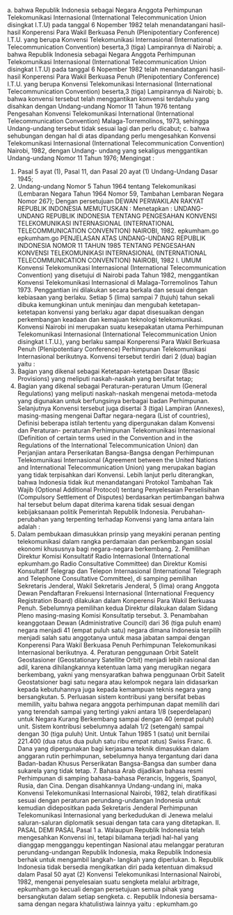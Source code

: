  a. bahwa Republik Indonesia sebagai Negara Anggota Perhimpunan Telekomunikasi Internasional (International Telecommunication Union disingkat I.T.U) pada tanggal 6 Nopember 1982 telah menandatangani hasil-hasil Konperensi Para Wakil Berkuasa Penuh (Plenipotentiary Conference) I.T.U. yang berupa Konvensi Telekomunikasi Internasional (International Telecommunication Convention) beserta,3 (tiga) Lampirannya di Nairobi; a. bahwa Republik Indonesia sebagai Negara Anggota Perhimpunan Telekomunikasi Internasional (International Telecommunication Union disingkat I.T.U) pada tanggal 6 Nopember 1982 telah menandatangani hasil-hasil Konperensi Para Wakil Berkuasa Penuh (Plenipotentiary Conference) I.T.U. yang berupa Konvensi Telekomunikasi Internasional (International Telecommunication Convention) beserta,3 (tiga) Lampirannya di Nairobi;
b. bahwa konvensi tersebut telah menggantikan konvensi terdahulu yang disahkan dengan Undang-undang Nomor 11 Tahun 1976 tentang Pengesahan Konvensi Telekomunikasi International (International Telecommunication Convention) Malaga-Torremolinos, 1973, sehingga Undang-undang tersebut tidak sesuai lagi dan perlu dicabut;
c. bahwa sehubungan dengan hal di atas dipandang perlu mengesahkan Konvensi Telekomunikasi Internasional (International Telecommunication Convention) Nairobi, 1982, dengan Undang- undang yang sekaligus menggantikan Undang-undang Nomor 11 Tahun 1976;
Mengingat :

1. Pasal 5 ayat (1), Pasal 11, dan Pasal 20 ayat (1) Undang-Undang Dasar 1945;
2. Undang-undang Nomor 5 Tahun 1964 tentang Telekomunikasi (Lembaran Negara Tahun 1964 Nomor 59, Tambahan Lembaran Negara Nomor 267); Dengan persetujuan DEWAN PERWAKILAN RAKYAT REPUBLIK INDONESIA MEMUTUSKAN : Menetapkan : UNDANG-UNDANG REPUBLIK INDONESIA TENTANG PENGESAHAN KONVENSI TELEKOMUNIKASI INTERNASIONAL (INTERNATIONAL TELECOMMUNICATION CONVENTION) NAIROBI, 1982. epkumham.go epkumham.go PENJELASAN ATAS UNDANG-UNDANG REPUBLIK INDONESIA NOMOR 11 TAHUN 1985 TENTANG PENGESAHAN KONVENSI TELEKOMUNIKASI INTERNASIONAL (INTERNATIONAL TELECOMMUNICATION CONVENTION) NAIROBI, 1982 I. UMUM Konvensi Telekomunikasi Internasional (International Telecommunication Convention) yang disetujui di Nairobi pada Tahun 1982, menggantikan Konvensi Telekomunikasi Internasional di Malaga-Torremolinos Tahun 1973. Penggantian ini dilakukan secara berkala dan sesuai dengan kebiasaan yang berlaku. Setiap 5 (lima) sampai 7 (tujuh) tahun sekali dibuka kemungkinan untuk meninjau dan mengubah ketetapan-ketetapan konvensi yang berlaku agar dapat disesuaikan dengan perkembangan keadaan dan kemajuan teknologi telekomunikasi. Konvensi Nairobi ini merupakan suatu kesepakatan utama Perhimpunan Telekomunikasi Internasional (International Telecommunication Union disingkat I.T.U.), yang berlaku sampai Konperensi Para Wakil Berkuasa Penuh (Plenipotentiary Conference) Perhimpunan Telekomunikasi Internasional berikutnya. Konvensi tersebut terdiri dari 2 (dua) bagian yaitu :
1. Bagian yang dikenal sebagai Ketetapan-ketetapan Dasar (Basic Provisions) yang meliputi naskah-naskah yang bersifat tetap;
2. Bagian yang dikenal sebagai Peraturan-peraturan Umum (General Regulations) yang meliputi naskah-naskah mengenai metoda-metoda yang digunakan untuk berfungsinya berbagai badan Perhimpunan. Selanjutnya Konvensi tersebut juga disertai 3 (tiga) Lampiran (Annexes), masing-masing mengenai Daftar negara-negara (List of countries), Definisi beberapa istilah tertentu yang dipergunakan dalam Konvensi dan Peraturan- peraturan Perhimpunan Telekomunikasi Internasional (Definition of certain terms used in the Convention and in the Regulations of the International Telecommunication Union) dan Perjanjian antara Perserikatan Bangsa-Bangsa dengan Perhimpunan Telekomunikasi Internasional (Agreement between the United Nations and International Telecommunication Union) yang merupakan bagian yang tidak terpisahkan dari Konvensi. Lebih lanjut perlu diterangkan, bahwa Indonesia tidak ikut menandatangani Protokol Tambahan Tak Wajib (Optional Additional Protocol) tentang Penyelesaian Perselisihan (Compulsory Settlement of Disputes) berdasarkan pertimbangan bahwa hal tersebut belum dapat diterima karena tidak sesuai dengan kebijaksanaan politik Pemerintah Republik Indonesia. Perubahan-perubahan yang terpenting terhadap Konvensi yang lama antara lain adalah :
1. Dalam pembukaan dimasukkan prinsip yang meyakini peranan penting telekomunikasi dalam rangka perdamaian dan perkembangan sosial ekonomi khususnya bagi negara-negara berkembang. 2. Pemilihan Direktur Komisi Konsultatif Radio Internasional (International epkumham.go Radio Consultative Committee) dan Direktur Komisi Konsultatif Telegrap dan Telepon Internasional (International Telegraph and Telephone Consultative Committee), di samping pemilihan Sekretaris Jenderal, Wakil Sekretaris Jenderal, 5 (lima) orang Anggota Dewan Pendaftaran Frekuensi Internasional (International Frequency Registration Board) dilakukan dalam Konperensi Para Wakil Berkuasa Penuh. Sebelumnya pemilihan kedua Direktur dilakukan dalam Sidang Pleno masing-masing Komisi Konsultatip tersebut. 3. Penambahan keanggotaan Dewan (Administrative Council) dari 36 (tiga puluh enam) negara menjadi 41 (empat puluh satu) negara dimana Indonesia terpilih menjadi salah satu anggotanya untuk masa jabatan sampai dengan Konperensi Para Wakil Berkuasa Penuh Perhimpunan Telekomunikasi Internasional berikutnya. 4. Peraturan penggunaan Orbit Satelit Geostasioner (Geostationary Satellite Orbit) menjadi lebih rasional dan adil, karena dihilangkannya ketentuan lama yang merugikan negara berkembang, yakni yang mensyaratkan bahwa penggunaan Orbit Satelit Geostatsioner bagi satu negara atau kelompok negara lain didasarkan kepada kebutuhannya juga kepada kemampuan teknis negara yang bersangkutan. 5. Perluasan sistem kontribusi yang bersifat bebas memilih, yaitu bahwa negara anggota perhimpunan dapat memilih dari yang terendah sampai yang tertingi yakni antara 1/8 (seperdelapan) untuk Negara Kurang Berkembang sampai dengan 40 (empat puluh) unit. Sistem kontribusi sebelumnya adalah 1/2 (setengah) sampai dengan 30 (tiga puluh) Unit. Untuk Tahun 1985 1 (satu) unit bernilai 221.400 (dua ratus dua puluh satu ribu empat ratus) Swiss Franc. 6. Dana yang dipergunakan bagi kerjasama teknik dimasukkan dalam anggaran rutin perhimpunan, sebelumnya hanya tergantung dari dana Badan-badan Khusus Perserikatan Bangsa-Bangsa dan sumber dana sukarela yang tidak tetap. 7. Bahasa Arab dijadikan bahasa resmi Perhimpunan di samping bahasa-bahasa Perancis, Inggeris, Spanyol, Rusia, dan Cina. Dengan disahkannya Undang-undang ini, maka Konvensi Telekomunikasi Internasional Nairobi, 1982, telah diratifikasi sesuai dengan peraturan perundang-undangan Indonesia untuk kemudian didepositkan pada Sekretaris Jenderal Perhimpunan Telekomunikasi Internasional yang berkedudukan di Jenewa melalui saluran-saluran diplomatik sesuai dengan tata cara yang ditetapkan. II. PASAL DEMI PASAL Pasal 1 a. Walaupun Republik Indonesia telah mengesahkan Konvensi ini, tetapi bilamana terjadi hal-hal yang dianggap mengganggu kepentingan Nasional atau melanggar peraturan perundang-undangan Republik Indonesia, maka Republik Indonesia berhak untuk mengambil langkah- langkah yang diperlukan. b. Republik Indonesia tidak bersedia mengikatkan diri pada ketentuan dimaksud dalam Pasal 50 ayat (2) Konvensi Telekomunikasi Internasional Nairobi, 1982, mengenai penyelesaian suatu sengketa melalui arbitrage, epkumham.go kecuali dengan persetujuan semua pihak yang bersangkutan dalam setiap sengketa. c. Republik Indonesia bersama-sama dengan negara khatulistiwa lainnya yaitu : epkumham.go